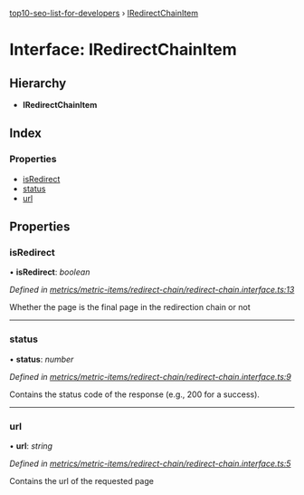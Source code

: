 [top10-seo-list-for-developers](../README.md) › [IRedirectChainItem](iredirectchainitem.md)

# Interface: IRedirectChainItem

## Hierarchy

* **IRedirectChainItem**

## Index

### Properties

* [isRedirect](iredirectchainitem.md#isredirect)
* [status](iredirectchainitem.md#status)
* [url](iredirectchainitem.md#url)

## Properties

###  isRedirect

• **isRedirect**: *boolean*

*Defined in [metrics/metric-items/redirect-chain/redirect-chain.interface.ts:13](https://github.com/deepcrawl/top10-seo-list-for-developer/blob/30b8a97/src/metrics/metric-items/redirect-chain/redirect-chain.interface.ts#L13)*

Whether the page is the final page in the redirection chain or not

___

###  status

• **status**: *number*

*Defined in [metrics/metric-items/redirect-chain/redirect-chain.interface.ts:9](https://github.com/deepcrawl/top10-seo-list-for-developer/blob/30b8a97/src/metrics/metric-items/redirect-chain/redirect-chain.interface.ts#L9)*

Contains the status code of the response (e.g., 200 for a success).

___

###  url

• **url**: *string*

*Defined in [metrics/metric-items/redirect-chain/redirect-chain.interface.ts:5](https://github.com/deepcrawl/top10-seo-list-for-developer/blob/30b8a97/src/metrics/metric-items/redirect-chain/redirect-chain.interface.ts#L5)*

Contains the url of the requested page
